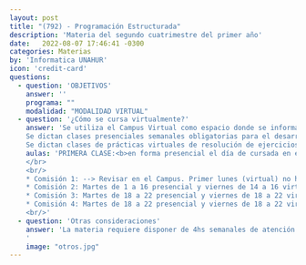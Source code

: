 ```yaml
---
layout: post
title: "(792) - Programación Estructurada"
description: 'Materia del segundo cuatrimestre del primer año'
date:   2022-08-07 17:46:41 -0300
categories: Materias
by: 'Informatica UNAHUR'
icon: 'credit-card'
questions:
  - question: 'OBJETIVOS'
    answer: ''
    programa: ""
    modalidad: "MODALIDAD VIRTUAL"
  - question: '¿Cómo se cursa virtualmente?'
    answer: 'Se utiliza el Campus Virtual como espacio donde se informan novedades y se van habilitando contenidos semanalmente.
    Se dictan clases presenciales semanales obligatorias para el desarrollo teórico con ejercicios de aplicación.
    Se dictan clases de prácticas virtuales de resolución de ejercicios que pueden ser sincrónicas o asincrónicas.'
    aulas: 'PRIMERA CLASE:<b>en forma presencial el día de cursada en el aula asignada. Comisión 1: Aguardar información de los profes</b>
    </br>
    <br/>
    * Comisión 1: --> Revisar en el Campus. Primer lunes (virtual) no hay actividad</br>
    * Comisión 2: Martes de 1 a 16 presencial y viernes de 14 a 16 virtual --> Laboratorio 1 </br>
    * Comisión 3: Martes de 18 a 22 presencial y viernes de 18 a 22 virtual  --> Laboratorio 1</br>
    * Comisión 4: Martes de 18 a 22 presencial y viernes de 18 a 22 virtual  --> Laboratorio 5 (Aula híbrida)<br/>
    <br/>'
  - question: 'Otras consideraciones'
    answer: 'La materia requiere disponer de 4hs semanales de atención a las actividades sincrónicas que propone el docente.Se recomienda organizarse para disponer de otro tanto para realizar prácticas y estudiar. Es decir, unas 8hs semanales en total.
    '
    image: "otros.jpg"
---
```

